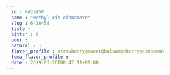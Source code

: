 ```yaml
---
  id : 6428458
  name : "Methyl cis-cinnamate"
  slug : 6428458
  taste : 
  bitter : 0
  odor : 
  natural : 1
  flavor_profile : strawberry@sweet@balsam@cherry@cinnamon
  fema_flavor_profile : 
  date : 2019-03-26T08:47:11+01:00
---
```



